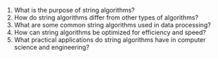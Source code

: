 

1. What is the purpose of string algorithms?
2. How do string algorithms differ from other types of algorithms?
3. What are some common string algorithms used in data processing?
4. How can string algorithms be optimized for efficiency and speed?
5. What practical applications do string algorithms have in computer science and engineering?